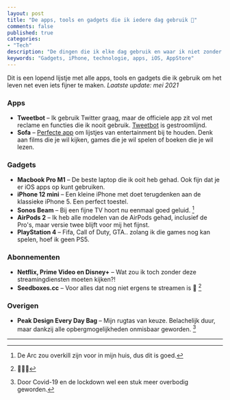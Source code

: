 ```yaml
---
layout: post
title: "De apps, tools en gadgets die ik iedere dag gebruik 📱"
comments: false
published: true
categories: 
- "Tech"
description: "De dingen die ik elke dag gebruik en waar ik niet zonder kan.."
keywords: "Gadgets, iPhone, technologie, apps, iOS, AppStore"
---
```


Dit is een lopend lijstje met alle apps, tools en gadgets die ik gebruik om het leven net even iets fijner te maken.
*Laatste update: mei 2021*

### Apps
- **Tweetbot** – Ik gebruik Twitter graag, maar de officiele app zit vol met reclame en functies die ik nooit gebruik. <a href="https://itunes.apple.com/us/app/tweetbot-6-for-twitter/id1527500834?mt=8">Tweetbot</a> is gestroomlijnd.
- **Sofa** – <a href="https://itunes.apple.com/app/id1276554886">Perfecte app</a> om lijstjes van entertainment bij te houden. Denk aan films die je wil kijken, games die je wil spelen of boeken die je wil lezen.

### Gadgets
- **Macbook Pro M1** – De beste laptop die ik ooit heb gehad. Ook fijn dat je er iOS apps op kunt gebruiken.
- **iPhone 12 mini** – Een kleine iPhone met doet terugdenken aan de klassieke iPhone 5. Een perfect toestel.
- **Sonos Beam** – Bij een fijne TV hoort nu eenmaal goed geluid. [^1]
- **AirPods 2** – Ik heb alle modelen van de AirPods gehad, inclusief de Pro's, maar versie twee blijft voor mij het fijnst.
- **PlayStation 4** – Fifa, Call of Duty, GTA.. zolang ik die games nog kan spelen, hoef ik geen PS5.

### Abonnementen
- **Netflix, Prime Video en Disney+** – Wat zou ik toch zonder deze streamingdiensten moeten kijken?!
- **Seedboxes.cc** – Voor alles dat nog niet ergens te streamen is 👀 [^2]

### Overigen
- **Peak Design Every Day Bag** – Mijn rugtas van keuze. Belachelijk duur, maar dankzij alle opbergmogelijkheden onmisbaar geworden. [^3] 

--- 
[^1]: De Arc zou overkill zijn voor in mijn huis, dus dit is goed.
[^2]: 🤫🤫🤫
[^3]: Door Covid-19 en de lockdown wel een stuk meer overbodig geworden.
